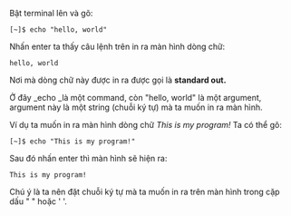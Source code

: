 Bật terminal lên và gõ:

```
[~]$ echo "hello, world"
```

Nhấn enter ta thấy câu lệnh trên in ra màn hình dòng chữ:

```
hello, world
```

Nơi mà dòng chữ này được in ra được gọi là **standard out.**

Ở đây _echo _là một command, còn "hello, world" là một argument, argument này là một string \(chuỗi ký tự\) mà ta muốn in ra màn hình.

Ví dụ ta muốn in ra màn hình dòng chữ _This is my program!_ Ta có thể gõ:

```
[~]$ echo "This is my program!"
```

Sau đó nhấn enter thì màn hình sẽ hiện ra:

```
This is my program!
```

Chú ý là ta nên đặt chuỗi ký tự mà ta muốn in ra trên màn hình trong cặp dấu " " hoặc ' '.


